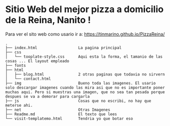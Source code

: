 # Sitio Web del mejor pizza a domicilio de la Reina, Nanito !

Para ver el sito web como usario ir a:
https://tinmarino.github.io/PizzaReina/



```
.
├── index.html					La pagina principal
├── css
│   └── tooplate-style.css		Aqui esta la forma, el tamanio de las cosas ... El layout empleado
├── fonts
├── html
│   ├── blog.html				2 otras paginas que todavia no sirvern
│   └── contact.html
├── img							Bueno toda las imagenes. El usario solo descargar imagenes cuando las mira asi que no es importante poner muchas aqui. Pero si muestras una imagen, que no sea tan pesada porque despues se va a demorar para cargarla
├── js							Cosas que no escribi, no hay que meterse ahi.
├── net							Otras Imagenes
├── Readme.md					El texto que lees
└── visit-templatemo.html		Tendria yo que botar eso
```
